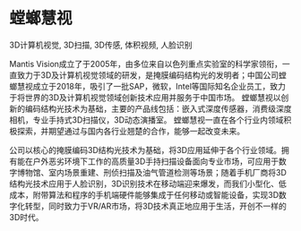 # 螳螂慧视

3D计算机视觉, 3D扫描, 3D传感, 体积视频, 人脸识别

Mantis Vision成立了于2005年，由多位来自以色列重点实验室的科学家领衔，一直致力于3D及计算机视觉领域的研发，是掩膜编码结构光的发明者；中国公司螳螂慧视成立于2018年，吸引了一批SAP，微软，Intel等国际知名企业员工，致力于将世界的3D及计算机视觉领域创新技术应用并服务于中国市场。
螳螂慧视以创新的编码结构光技术为基础，主要的产品线包括：嵌入式深度传感器，消费级深度相机，专业手持式3D扫描仪，3D动态演播室。
螳螂慧视一直在各个行业内领域积极探索，并期望通过与国内各行业翘楚的合作，能够一起改变未来。

 公司以核心的掩膜编码3D结构光技术为基础，将3D应用延伸于各个行业领域。拥有能在户外恶劣环境下工作的高质量3D手持扫描设备面向专业市场，可应用于数字博物馆、室内场景重建、刑侦扫描及油气管道检测等场景；随着手机厂商将3D结构光技术应用于人脸识别，3D识别技术在移动端迎来爆发，而我们小型化、低成本，附带算法和程序的手机端硬件能够集成于任何移动或智能设备，实现3D数字化转型，同时致力于VR/AR市场，将3D技术真正地应用于生活，开创不一样的3D时代。
